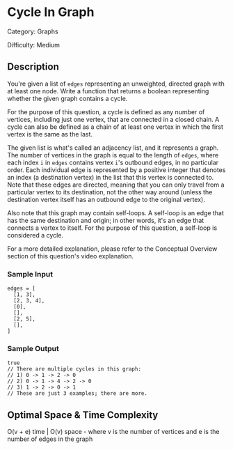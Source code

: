 # Cycle In Graph

Category: Graphs

Difficulty: Medium

## Description

You're given a list of `edges` representing an unweighted, directed
graph with at least one node. Write a function that returns a boolean
representing whether the given graph contains a cycle.

For the purpose of this question, a cycle is defined as any number of
vertices, including just one vertex, that are connected in a closed chain. A
cycle can also be defined as a chain of at least one vertex in which the first
vertex is the same as the last.

The given list is what's called an adjacency list, and it represents a graph.
The number of vertices in the graph is equal to the length of
`edges`, where each index `i` in
`edges` contains vertex `i`'s outbound edges, in no
particular order. Each individual edge is represented by a positive integer
that denotes an index (a destination vertex) in the list that this vertex is
connected to. Note that these edges are directed, meaning that you can only
travel from a particular vertex to its destination, not the other way around
(unless the destination vertex itself has an outbound edge to the original
vertex).

Also note that this graph may contain self-loops. A self-loop is an edge that
has the same destination and origin; in other words, it's an edge that
connects a vertex to itself. For the purpose of this question, a self-loop is
considered a cycle.

For a more detailed explanation, please refer to the Conceptual Overview
section of this question's video explanation.


### Sample Input
```
edges = [
  [1, 3],
  [2, 3, 4],
  [0],
  [],
  [2, 5],
  [],
]
```

### Sample Output
```
true 
// There are multiple cycles in this graph: 
// 1) 0 -> 1 -> 2 -> 0
// 2) 0 -> 1 -> 4 -> 2 -> 0
// 3) 1 -> 2 -> 0 -> 1
// These are just 3 examples; there are more.
```

## Optimal Space & Time Complexity

O(v + e) time | O(v) space - where v is the number of vertices and e is the number of edges in the graph
